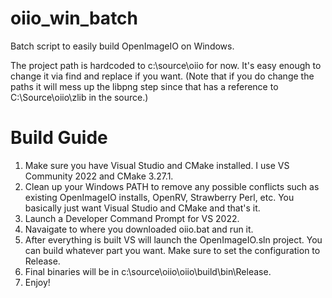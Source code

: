 # oiio_win_batch
 
Batch script to easily build OpenImageIO on Windows.

The project path is hardcoded to c:\source\oiio for now. It's easy enough to change it via find and replace if you want. (Note that if you do change the paths it will mess up the libpng step since that has a reference to C:\Source\oiio\zlib in the source.)

# Build Guide

1. Make sure you have Visual Studio and CMake installed. I use VS Community 2022 and CMake 3.27.1.
2. Clean up your Windows PATH to remove any possible conflicts such as existing OpenImageIO installs, OpenRV, Strawberry Perl, etc. You basically just want Visual Studio and CMake and that's it.
3. Launch a Developer Command Prompt for VS 2022.
4. Navaigate to where you downloaded oiio.bat and run it.
5. After everything is built VS will launch the OpenImageIO.sln project. You can build whatever part you want. Make sure to set the configuration to Release.
6. Final binaries will be in c:\source\oiio\oiio\build\bin\Release.
7. Enjoy!
